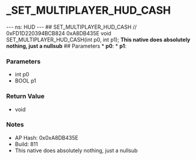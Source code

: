 # _SET_MULTIPLAYER_HUD_CASH

--- ns: HUD --- ## SET_MULTIPLAYER_HUD_CASH  // 0xFD1D220394BCB824 0xA8DB435E void SET_MULTIPLAYER_HUD_CASH(int p0, int p1);  **This native does absolutely nothing, just a nullsub**  ## Parameters * **p0**: * **p1**:

### Parameters
* int p0
* BOOL p1

### Return Value
* void

### Notes
* AP Hash: 0x0xA8DB435E
* Build: 811
* This native does absolutely nothing, just a nullsub

